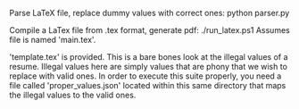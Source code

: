 Parse LaTeX file, replace dummy values with correct ones: python parser.py

Compile a LaTex file from .tex format, generate pdf: ./run_latex.ps1
Assumes file is named 'main.tex'.

'template.tex' is provided. This is a bare bones look at the illegal values of a resume. Illegal values here are simply values that are phony that we wish to replace with valid ones. In order to execute this suite properly, you need a file called 'proper_values.json' located within this same directory that maps the illegal values to the valid ones.
